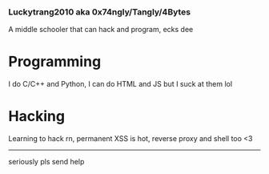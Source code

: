 ### Luckytrang2010 aka 0x74ngly/Tangly/4Bytes

A middle schooler that can hack and program, ecks dee

# Programming

I do C/C++ and Python, I can do HTML and JS but I suck at them lol

# Hacking

Learning to hack rn, permanent XSS is hot, reverse proxy and shell too <3

---

seriously pls send help

